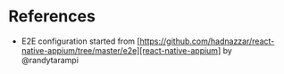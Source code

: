 # References
- E2E configuration started from [https://github.com/hadnazzar/react-native-appium/tree/master/e2e][react-native-appium] by @randytarampi
